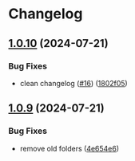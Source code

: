 # Changelog

## [1.0.10](https://github.com/cedricziel/ha-addons/compare/mimir-1.0.9...mimir-1.0.10) (2024-07-21)


### Bug Fixes

* clean changelog ([#16](https://github.com/cedricziel/ha-addons/issues/16)) ([1802f05](https://github.com/cedricziel/ha-addons/commit/1802f05857cc6cb8ae7a0b12eaa71d8588c78697))

## [1.0.9](https://github.com/cedricziel/ha-addons/compare/mimir-v1.0.8...mimir-1.0.9) (2024-07-21)


### Bug Fixes

* remove old folders ([4e654e6](https://github.com/cedricziel/ha-addons/commit/4e654e60c422c544a64d488fbf0a537ba780dfd1))
